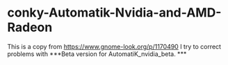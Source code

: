 # conky-Automatik-Nvidia-and-AMD-Radeon
This is a copy from https://www.gnome-look.org/p/1170490 I try to correct problems with ***Beta version for AutomatiK_nvidia_beta. *** 
